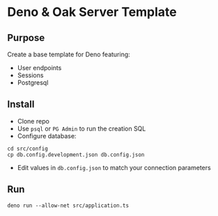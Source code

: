 # Deno & Oak Server Template

## Purpose

Create a base template for Deno featuring:

- User endpoints
- Sessions
- Postgresql

## Install

- Clone repo
- Use `psql` or `PG Admin` to run the creation SQL
- Configure database:

```shell
cd src/config
cp db.config.development.json db.config.json
```

- Edit values in `db.config.json` to match your connection parameters

## Run

`deno run --allow-net src/application.ts`
